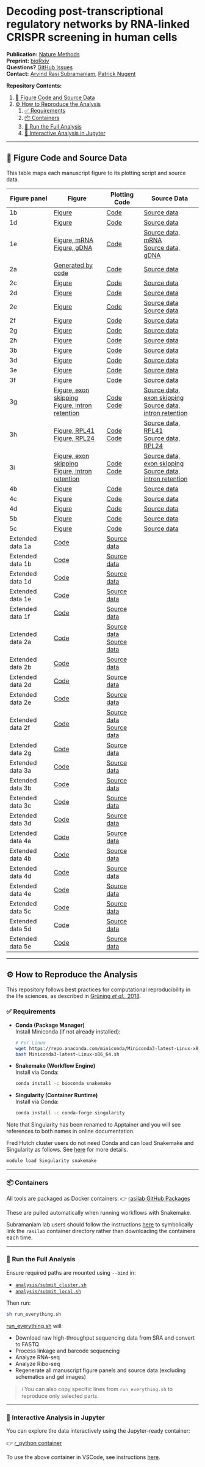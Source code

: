 # Decoding post-transcriptional regulatory networks by RNA-linked CRISPR screening in human cells


**Publication:** [Nature Methods](https://www.nature.com/articles/s41592-025-02702-6)  
**Preprint:** [bioRxiv](https://www.biorxiv.org/content/10.1101/2024.07.25.605204v1.full)  
**Questions?** [GitHub Issues](https://github.com/rasilab/nugent_2024/issues/new/choose)  
**Contact:** [Arvind Rasi Subramaniam](mailto:rasi@fredhutch.org), [Patrick Nugent](mailto:pnugent@fredhutch.org)

**Repository Contents:**
1. [🔬 Figure Code and Source Data](#-figure-code-and-source-data)
2. [⚙️ How to Reproduce the Analysis](#️-how-to-reproduce-the-analysis)
   1. [✅ Requirements](#-requirements)
   2. [📦 Containers](#-containers)
   3. [🚀 Run the Full Analysis](#-run-the-full-analysis)
   4. [🧪 Interactive Analysis in Jupyter](#-interactive-analysis-in-jupyter)

---

## 🔬 Figure Code and Source Data

This table maps each manuscript figure to its plotting script and source data.

| Figure panel     | Figure | Plotting Code                                                                                          | Source Data                                                                                                        |
| ---------------- | ------ | ------------------------------------------------------------------------------------------------------ | ------------------------------------------------------------------------------------------------------------------ |
| 1b               | [Figure](analysis/flow_cytometry/fig1_eyfp_reporter_sgeyfp/figures/sgyfp_sgfluc_effects_for_validation.pdf) | [Code](analysis/flow_cytometry/fig1_eyfp_reporter_sgeyfp/scripts/plot_fig1_flow.R)                 | [Source data](source_data/figure_1b.csv)                                                                           |
| 1d               | [Figure](analysis/barcodeseq/rbp_barcode_screens/figures/compare_mrna_gdna_foldchange_with_time.pdf) | [Code](analysis/barcodeseq/rbp_barcode_screens/scripts/plot_grna_fitness_results.R)                | [Source data](source_data/figure_1d.csv)                                                                           |
| 1e               | [Figure, mRNA](analysis/barcodeseq/rbp_barcode_screens/figures/ntc_total_mrna_foldchange_with_time.pdf) <br> [Figure, gDNA](analysis/barcodeseq/rbp_barcode_screens/figures/gdna_foldchange_with_time.pdf) | [Code](analysis/barcodeseq/rbp_barcode_screens/scripts/plot_grna_fitness_results.R)                | [Source data, mRNA](source_data/figure_1e_mrna.csv) <br> [Source data, gDNA](source_data/figure_1e_gdna.csv)                   |
| 2a               | [Generated by code](analysis/polysome_profiling/fig2a_polysome_relic/figures/) | [Code](analysis/polysome_profiling/fig2a_polysome_relic/scripts/plot_fig2_polysomes.ipynb)             | [Source data](source_data/figure_2a.csv)                                                                           |
| 2c               | [Figure](analysis/barcodeseq/rbp_barcode_screens/figures/polysome_volcano.pdf) | [Code](analysis/barcodeseq/rbp_barcode_screens/scripts/plot_polysome_relic_data.R#L184)                 | [Source data](source_data/figure_2c.csv)                                                                           |
| 2d               | [Figure](analysis/barcodeseq/rbp_barcode_screens/figures/polysome_ribosome_groups.pdf) | [Code](analysis/barcodeseq/rbp_barcode_screens/scripts/plot_polysome_relic_data.R#L258)                 | [Source data](source_data/figure_2d.csv)                                                                           |
| 2e               | [Figure](analysis/barcodeseq/rbp_barcode_screens/figures/polysome_volcano_supernatant.pdf) | [Code](analysis/barcodeseq/rbp_barcode_screens/scripts/plot_polysome_relic_data.R#L220)                 | [Source data](source_data/figure_2e_s2c_ribosome_groups.csv) <br> [Source data](source_data/figure_2e_volcano.csv) |
| 2f               | [Figure](analysis/barcodeseq/rbp_barcode_screens/figures/polysome_translation_groups_2.pdf) | [Code](analysis/barcodeseq/rbp_barcode_screens/scripts/plot_polysome_relic_data.R#L330)                 | [Source data](source_data/figure_2f.csv)                                                                           |
| 2g               | [Figure](analysis/barcodeseq/rbp_barcode_screens/figures/polysome_vs_mrna_fitness.pdf) | [Code](analysis/barcodeseq/rbp_barcode_screens/scripts/plot_polysome_relic_data.R#L442)                 | [Source data](source_data/figure_2g_s2g_mrna.csv)                                                                  |
| 2h               | [Figure](analysis/barcodeseq/rbp_barcode_screens/figures/elongation_vs_initiation_sgrna.pdf) | [Code](analysis/barcodeseq/rbp_barcode_screens/scripts/plot_polysome_relic_data.R#L509)                 | [Source data](source_data/figure_2h.csv)                                                                           |
| 3b               | [Figure](analysis/rnaseq/figures/globin_cvg.png) | [Code](analysis/rnaseq/scripts/make_plasmid_rna_seq_coverage_plots.R#L177)                             | [Source data](source_data/figure_3b.csv)                                                                           |
| 3d               | [Figure](analysis/barcodeseq/rbp_barcode_screens/figures/splicing_go_enrichment.pdf) | [Code](analysis/barcodeseq/rbp_barcode_screens/scripts/plot_splicing_results.R#L195)                    | [Source data](source_data/figure_3d.csv)                                                                           |
| 3e               | [Figure](analysis/barcodeseq/rbp_barcode_screens/figures/splicing_volcano.pdf) | [Code](analysis/barcodeseq/rbp_barcode_screens/scripts/plot_splicing_results.R#L114)                    | [Source data](source_data/figure_3e.csv)                                                                           |
| 3f               | [Figure](analysis/barcodeseq/rbp_barcode_screens/figures/sf3b_lfc.pdf) | [Code](analysis/barcodeseq/rbp_barcode_screens/scripts/plot_splicing_results.R#L151)                    | [Source data](source_data/figure_3f.csv)                                                                           |
| 3g               | [Figure, exon skipping](analysis/rnaseq/figures/skipped_exon_isoform_change.png) <br> [Figure, intron retention](analysis/rnaseq/figures/retained_intron_isoform_change.png) | [Code](analysis/rnaseq/scripts/analyze_exon_skipping.R#L333) <br> [Code](analysis/rnaseq/scripts/analyze_intron_coverage_genome.R#L192) | [Source data, exon skipping](source_data/figure_3g.csv) <br> [Source data, intron retention](source_data/figure_3g.csv) |
| 3h               | [Figure, RPL41](analysis/rnaseq/figures/rpl41_cvg.png) <br> [Figure, RPL24](analysis/rnaseq/figures/rpl24_cvg.png) | [Code](analysis/rnaseq/scripts/make_rna_seq_coverage_plots.R#L257) <br> [Code](analysis/rnaseq/scripts/make_rna_seq_coverage_plots.R#L266) | [Source data, RPL41](source_data/figure_3h.csv) <br> [Source data, RPL24](source_data/figure_3h.csv) |
| 3i               | [Figure, exon skipping](analysis/rnaseq/figures/rpl24_rpl41_exon_skipped_fraction.png) <br> [Figure, intron retention](analysis/rnaseq/figures/rpl24_rpl41_intron_retained_fraction.png) | [Code](analysis/rnaseq/scripts/analyze_exon_skipping.R#L239) <br> [Code](analysis/rnaseq/scripts/analyze_intron_coverage_genome.R#L114) | [Source data, exon skipping](source_data/figure_3i.csv) <br> [Source data, intron retention](source_data/figure_3i.csv) |
| 4b               | [Figure](analysis/barcodeseq/rbp_barcode_screens/figures/nmd_alphabetic.pdf) | [Code](analysis/barcodeseq/rbp_barcode_screens/scripts/plot_nmd_results.R#L121)                         | [Source data](source_data/figure_4b_s4c.csv)                                                                       |
| 4c               | [Figure](analysis/barcodeseq/rbp_barcode_screens/figures/nmd_volcano.pdf) | [Code](analysis/barcodeseq/rbp_barcode_screens/scripts/plot_nmd_results.R#L134)                         | [Source data](source_data/figure_4c_4d.csv)                                                                        |
| 4d               | [Figure](analysis/barcodeseq/rbp_barcode_screens/figures/ptc_mrna_eif2_eif3_eif4.pdf) | [Code](analysis/barcodeseq/rbp_barcode_screens/scripts/plot_nmd_results.R#L159)                         | [Source data](source_data/figure_4c_4d.csv)                                                                        |
| 5b               | [Figure](analysis/barcodeseq/rbp_barcode_screens/figures/eyfp_harr_volcano.pdf) | [Code](analysis/barcodeseq/rbp_barcode_screens/scripts/plot_eyfp_deopt_harr_results.R#L83)             | [Source data](source_data/figure_5b.csv)                                                                           |
| 5c               | [Figure](analysis/barcodeseq/rbp_barcode_screens/figures/gcn1_sgrna_hht.pdf) | [Code](analysis/barcodeseq/rbp_barcode_screens/scripts/plot_eyfp_deopt_harr_results.R#L112)             | [Source data](source_data/figure_5c.csv)                                                                           |
| Extended data 1a | [Code](analysis/flow_cytometry/figs1a_eyfp_reporter_sgeyfp_u2os_293t/scripts/plot_figs1a_flow.ipynb)   | [Source data](source_data/figure_s1a.csv)                                                                          |
| Extended data 1b | [Code](analysis/flow_cytometry/figs1b_integration_efficiency_u2os_293t/scripts/plot_figs1b_flow.ipynb) | [Source data](source_data/figure_s1b.csv)                                                                          |
| Extended data 1d | [Code](analysis/barcodeseq/rbp_barcode_screens/scripts/plot_grna_fitness_results.R)                | [Source data](source_data/figure_s1d.csv)                                                                          |
| Extended data 1e | [Code](analysis/barcodeseq/rbp_barcode_screens/scripts/plot_grna_fitness_results.R)                | [Source data](source_data/figure_s1e.csv)                                                                          |
| Extended data 1f | [Code](analysis/barcodeseq/rbp_barcode_screens/scripts/compare_barcode_partitions.R)               | [Source data](source_data/figure_s1f.csv)                                                                          |
| Extended data 2a | [Code](analysis/barcodeseq/rbp_barcode_screens/scripts/plot_polysome_relic_data.R)                 | [Source data](source_data/figure_s2a_histo.csv) <br> [Source data](source_data/figure_s2a_scatter.csv)             |
| Extended data 2b | [Code](analysis/barcodeseq/rbp_barcode_screens/scripts/plot_polysome_relic_data.R)                 | [Source data](source_data/figure_s2b.csv)                                                                          |
| Extended data 2d | [Code](analysis/barcodeseq/rbp_barcode_screens/scripts/plot_polysome_relic_data.R)                 | [Source data](source_data/figure_s2d.csv)                                                                          |
| Extended data 2e | [Code](analysis/polysome_profiling/figs2e_polysome_relic_hits/scripts/plot_figs2_polysomes.ipynb)      | [Source data](source_data/figure_s2e.csv)                                                                          |
| Extended data 2f | [Code](analysis/barcodeseq/rbp_barcode_screens/scripts/plot_polysome_relic_data.R)                 | [Source data](source_data/figure_s2f_gdna.csv) <br> [Source data](source_data/figure_s2f_mrna.csv)                 |
| Extended data 2g | [Code](analysis/barcodeseq/rbp_barcode_screens/scripts/plot_polysome_relic_data.R)                 | [Source data](source_data/figure_s2g_gdna.csv)                                                                     |
| Extended data 3a | [Code](analysis/barcodeseq/rbp_barcode_screens/scripts/plot_splicing_results.R)                    | [Source data](source_data/figure_s3a.csv)                                                                          |
| Extended data 3b | [Code](analysis/barcodeseq/rbp_barcode_screens/scripts/compare_barcode_partitions.R)               | [Source data](source_data/figure_s3b.csv)                                                                          |
| Extended data 3c | [Code](analysis/barcodeseq/rbp_barcode_screens/scripts/compare_barcode_partitions.R)               | [Source data](source_data/figure_s3c.csv)                                                                          |
| Extended data 3d | [Code](analysis/barcodeseq/rbp_barcode_screens/scripts/plot_grna_fitness_results.R)                | [Source data](source_data/figure_s3d.csv)                                                                          |
| Extended data 4a | [Code](analysis/qpcr/figs4_nmd_reporter_validation/scripts/plot_figs4_qpcr.ipynb)                      | [Source data](source_data/figure_s4a.csv)                                                                          |
| Extended data 4b | [Code](analysis/barcodeseq/rbp_barcode_screens/scripts/plot_nmd_results.R)                         | [Source data](source_data/figure_s4b.csv)                                                                          |
| Extended data 4d | [Code](analysis/barcodeseq/rbp_barcode_screens/scripts/plot_nmd_results.R)                         | [Source data](source_data/figure_s4d.csv)                                                                          |
| Extended data 4e | [Code](analysis/barcodeseq/rbp_barcode_screens/scripts/plot_grna_fitness_results.R)                | [Source data](source_data/figure_s4e.csv)                                                                          |
| Extended data 5c | [Code](analysis/qpcr/figs5c_u937_gcn1_hht/scripts/plot_figs5c_qpcr.ipynb)                              | [Source data](source_data/figure_s5c.csv)                                                                          |
| Extended data 5d | [Code](analysis/qpcr/figs5d_zaki_gcn1_hht/scripts/plot_fig_s5d_qpcr.ipynb)                             | [Source data](source_data/figure_s5d.csv)                                                                          |
| Extended data 5e | [Code](analysis/polysome_profiling/figs5e_hht_gcn1_mnase/scripts/plot_figs5_polysomes.ipynb)           | [Source data](source_data/figure_s5e.csv)                                                                          |

---

## ⚙️ How to Reproduce the Analysis

This repository follows best practices for computational reproducibility in the life sciences, as described in [Grüning *et al.*, 2018](https://pmc.ncbi.nlm.nih.gov/articles/PMC6263957/).

### ✅ Requirements

* **Conda (Package Manager)**  
  Install Miniconda (if not already installed):

  ```bash
  # For Linux
  wget https://repo.anaconda.com/miniconda/Miniconda3-latest-Linux-x86_64.sh
  bash Miniconda3-latest-Linux-x86_64.sh
  ```

* **Snakemake (Workflow Engine)**  
  Install via Conda:

  ```bash
  conda install -c bioconda snakemake
  ```

* **Singularity (Container Runtime)**  
  Install via Conda:

  ```bash
  conda install -c conda-forge singularity
  ```

Note that Singularity has been renamed to Apptainer and you will see references to both names in online documentation.

Fred Hutch cluster users do not need Conda and can load Snakemake and Singularity as follows. See [here](https://rasilab.github.io/docs/software/how_to_create_and_use_containers/) for more details.

```bash
module load Singularity snakemake
```

---

### 📦 Containers

All tools are packaged as Docker containers:
👉 [rasilab GitHub Packages](https://github.com/orgs/rasilab/packages)

These are pulled automatically when running workflows with Snakemake.

Subramaniam lab users should follow the instructions [here](https://rasilab.github.io/docs/software/how_to_create_and_use_containers/#how-to-use-singularity-containers-in-snakemake-workflows-on-the-fred-hutch-cluster) to symbolically link the `rasilab` container directory rather than downloading the containers each time.

---

### 🚀 Run the Full Analysis

Ensure required paths are mounted using `--bind` in:

* [`analysis/submit_cluster.sh`](./analysis/submit_cluster.sh)
* [`analysis/submit_local.sh`](./analysis/submit_local.sh)

Then run:

```bash
sh run_everything.sh
```

[run_everything.sh](./run_everything.sh) will:

* Download raw high-throughput sequencing data from SRA and convert to FASTQ
* Process linkage and barcode sequencing 
* Analyze RNA-seq
* Analyze Ribo-seq
* Regenerate all manuscript figure panels and source data (excluding schematics and gel images)

> ℹ️ You can also copy specific lines from `run_everything.sh` to reproduce only selected parts.

---

### 🧪 Interactive Analysis in Jupyter

You can explore the data interactively using the Jupyter-ready container:

👉 [r_python container](https://github.com/rasilab/r_python/pkgs/container/r_python)

To use the above container in VSCode, see instructions [here](https://rasilab.github.io/docs/software/how_to_create_and_use_containers/).
